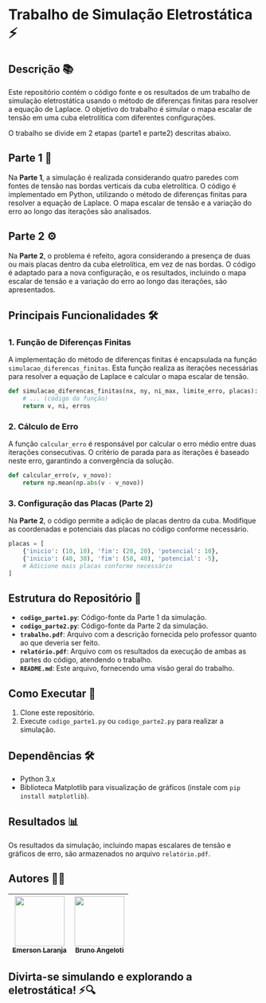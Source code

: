 # Trabalho de Simulação Eletrostática ⚡️

## Descrição 📚

Este repositório contém o código fonte e os resultados de um trabalho de simulação eletrostática usando o método de diferenças finitas para resolver a equação de Laplace. O objetivo do trabalho é simular o mapa escalar de tensão em uma cuba eletrolítica com diferentes configurações.

O trabalho se divide em 2 etapas (parte1 e parte2) descritas abaixo.

## Parte 1 🧮

Na **Parte 1**, a simulação é realizada considerando quatro paredes com fontes de tensão nas bordas verticais da cuba eletrolítica. O código é implementado em Python, utilizando o método de diferenças finitas para resolver a equação de Laplace. O mapa escalar de tensão e a variação do erro ao longo das iterações são analisados.

## Parte 2 ⚙️

Na **Parte 2**, o problema é refeito, agora considerando a presença de duas ou mais placas dentro da cuba eletrolítica, em vez de nas bordas. O código é adaptado para a nova configuração, e os resultados, incluindo o mapa escalar de tensão e a variação do erro ao longo das iterações, são apresentados.

## Principais Funcionalidades 🛠️

### 1. Função de Diferenças Finitas

A implementação do método de diferenças finitas é encapsulada na função `simulacao_diferencas_finitas`. Esta função realiza as iterações necessárias para resolver a equação de Laplace e calcular o mapa escalar de tensão.

```python
def simulacao_diferencas_finitas(nx, ny, ni_max, limite_erro, placas):
    # ... (código da função)
    return v, ni, erros
```

### 2. Cálculo de Erro

A função `calcular_erro` é responsável por calcular o erro médio entre duas iterações consecutivas. O critério de parada para as iterações é baseado neste erro, garantindo a convergência da solução.

```python
def calcular_erro(v, v_novo):
    return np.mean(np.abs(v - v_novo))
```

### 3. Configuração das Placas (Parte 2)

Na **Parte 2**, o código permite a adição de placas dentro da cuba. Modifique as coordenadas e potenciais das placas no código conforme necessário.

```python
placas = [
    {'inicio': (10, 10), 'fim': (20, 20), 'potencial': 10},
    {'inicio': (40, 30), 'fim': (50, 40), 'potencial': -5},
    # Adicione mais placas conforme necessário
]
```

## Estrutura do Repositório 📂

- **`codigo_parte1.py`**: Código-fonte da Parte 1 da simulação.
- **`codigo_parte2.py`**: Código-fonte da Parte 2 da simulação.
- **`trabalho.pdf`**: Arquivo com a descrição fornecida pelo professor quanto ao que deveria ser feito.
- **`relatório.pdf`**: Arquivo com os resultados da execução de ambas as partes do código, atendendo o trabalho.
- **`README.md`**: Este arquivo, fornecendo uma visão geral do trabalho.

## Como Executar 🚀

1. Clone este repositório.
2. Execute `codigo_parte1.py` ou `codigo_parte2.py` para realizar a simulação.

## Dependências 🛠️

- Python 3.x
- Biblioteca Matplotlib para visualização de gráficos (instale com `pip install matplotlib`).

## Resultados 📊

Os resultados da simulação, incluindo mapas escalares de tensão e gráficos de erro, são armazenados no arquivo `relatório.pdf`.

## Autores 🧑‍💻

| [<img src="https://github.com/EmersonLaranja.png" width="100"><br><sub>Emerson Laranja</sub>](https://github.com/EmersonLaranja) | [<img src="https://github.com/BrunoAngeloti.png" width="100"><br><sub>Bruno Angeloti</sub>](https://github.com/BrunoAngeloti) |
| :------------------------------------------------------------------------------------------------------------------------------: | :---------------------------------------------------------------------------------------------------------------------------: |

## **Divirta-se simulando e explorando a eletrostática!** ⚡️🔍

